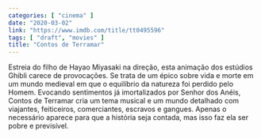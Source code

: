 ```yaml
---
categories: [ "cinema" ]
date: "2020-03-02"
link: "https://www.imdb.com/title/tt0495596"
tags: [ "draft", "movies" ]
title: "Contos de Terramar"
---
```

Estreia do filho de Hayao Miyasaki na direção, esta animação dos estúdios Ghibli carece de provocações. Se trata de um épico sobre vida e morte em um mundo medieval em que o equilíbrio da natureza foi perdido pelo Homem. Evocando sentimentos já imortalizados por Senhor dos Anéis, Contos de Terramar cria um tema musical e um mundo detalhado com viajantes, feiticeiros, comerciantes, escravos e gangues. Apenas o necessário aparece para que a história seja contada, mas isso faz ela ser pobre e previsível.

